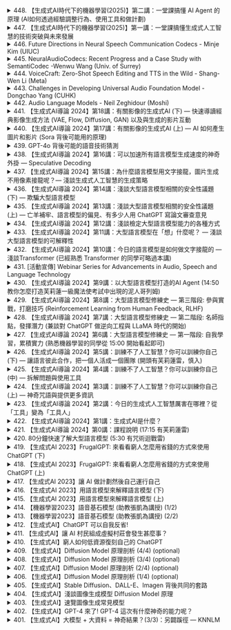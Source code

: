 <details>
<summary>448. 【生成式AI時代下的機器學習(2025)】第二講：一堂課搞懂 AI Agent 的原理 (AI如何透過經驗調整行為、使用工具和做計劃)</summary><br>

<a href="https://www.youtube.com/watch?v=M2Yg1kwPpts" target="_blank">
    <img src="https://img.youtube.com/vi/M2Yg1kwPpts/maxresdefault.jpg" 
        alt="[Youtube]" width="200">
</a>


</details>

<details>
<summary>447. 【生成式AI時代下的機器學習(2025)】第一講：一堂課搞懂生成式人工智慧的技術突破與未來發展</summary><br>

<a href="https://www.youtube.com/watch?v=QLiKmca4kzI" target="_blank">
    <img src="https://img.youtube.com/vi/QLiKmca4kzI/maxresdefault.jpg" 
        alt="[Youtube]" width="200">
</a>


</details>

<details>
<summary>446. Future Directions in Neural Speech Communication Codecs - Minje Kim (UIUC)</summary><br>

<a href="https://www.youtube.com/watch?v=zxFTrb_xGD0" target="_blank">
    <img src="https://img.youtube.com/vi/zxFTrb_xGD0/maxresdefault.jpg" 
        alt="[Youtube]" width="200">
</a>


</details>

<details>
<summary>445. NeuralAudioCodecs: Recent Progress and a Case Study with SemantiCodec -Wenwu Wang (Univ. of Surrey)</summary><br>

<a href="https://www.youtube.com/watch?v=fIoCxwVobEo" target="_blank">
    <img src="https://img.youtube.com/vi/fIoCxwVobEo/maxresdefault.jpg" 
        alt="[Youtube]" width="200">
</a>


</details>

<details>
<summary>444. VoiceCraft: Zero-Shot Speech Editing and TTS in the Wild - Shang-Wen Li (Meta)</summary><br>

<a href="https://www.youtube.com/watch?v=JidtdZVtpkI" target="_blank">
    <img src="https://img.youtube.com/vi/JidtdZVtpkI/maxresdefault.jpg" 
        alt="[Youtube]" width="200">
</a>


</details>

<details>
<summary>443. Challenges in Developing Universal Audio Foundation Model - Dongchao Yang (CUHK)</summary><br>

<a href="https://www.youtube.com/watch?v=ExDfqz8NfnE" target="_blank">
    <img src="https://img.youtube.com/vi/ExDfqz8NfnE/maxresdefault.jpg" 
        alt="[Youtube]" width="200">
</a>


</details>

<details>
<summary>442. Audio Language Models - Neil Zeghidour (Moshi)</summary><br>

<a href="https://www.youtube.com/watch?v=Zjpl84KCTvw" target="_blank">
    <img src="https://img.youtube.com/vi/Zjpl84KCTvw/maxresdefault.jpg" 
        alt="[Youtube]" width="200">
</a>


</details>

<details>
<summary>441. 【生成式AI導論 2024】第18講：有關影像的生成式AI (下) — 快速導讀經典影像生成方法 (VAE, Flow, Diffusion, GAN) 以及與生成的影片互動</summary><br>

<a href="https://www.youtube.com/watch?v=OYN_GvAqv-A" target="_blank">
    <img src="https://img.youtube.com/vi/OYN_GvAqv-A/maxresdefault.jpg" 
        alt="[Youtube]" width="200">
</a>


</details>

<details>
<summary>440. 【生成式AI導論 2024】第17講：有關影像的生成式AI (上) — AI 如何產生圖片和影片 (Sora 背後可能用的原理)</summary><br>

<a href="https://www.youtube.com/watch?v=5H2bVEmYDNg" target="_blank">
    <img src="https://img.youtube.com/vi/5H2bVEmYDNg/maxresdefault.jpg" 
        alt="[Youtube]" width="200">
</a>


</details>

<details>
<summary>439. GPT-4o 背後可能的語音技術猜測</summary><br>

<a href="https://www.youtube.com/watch?v=CgQ3lUOpXgc" target="_blank">
    <img src="https://img.youtube.com/vi/CgQ3lUOpXgc/maxresdefault.jpg" 
        alt="[Youtube]" width="200">
</a>


</details>

<details>
<summary>438. 【生成式AI導論 2024】第16講：可以加速所有語言模型生成速度的神奇外掛 — Speculative Decoding</summary><br>

<a href="https://www.youtube.com/watch?v=MAbGgsWKrg8" target="_blank">
    <img src="https://img.youtube.com/vi/MAbGgsWKrg8/maxresdefault.jpg" 
        alt="[Youtube]" width="200">
</a>


</details>

<details>
<summary>437. 【生成式AI導論 2024】第15講：為什麼語言模型用文字接龍，圖片生成不用像素接龍呢？— 淺談生成式人工智慧的生成策略</summary><br>

<a href="https://www.youtube.com/watch?v=QbwQR9sjWbs" target="_blank">
    <img src="https://img.youtube.com/vi/QbwQR9sjWbs/maxresdefault.jpg" 
        alt="[Youtube]" width="200">
</a>


</details>

<details>
<summary>436. 【生成式AI導論 2024】第14講：淺談大型語言模型相關的安全性議題 (下) — 欺騙大型語言模型</summary><br>

<a href="https://www.youtube.com/watch?v=CNTondxaguo" target="_blank">
    <img src="https://img.youtube.com/vi/CNTondxaguo/maxresdefault.jpg" 
        alt="[Youtube]" width="200">
</a>


</details>

<details>
<summary>435. 【生成式AI導論 2024】第13講：淺談大型語言模型相關的安全性議題 (上) — 亡羊補牢、語言模型的偏見、有多少人用 ChatGPT 寫論文審查意見</summary><br>

<a href="https://www.youtube.com/watch?v=MSnvknLywUc" target="_blank">
    <img src="https://img.youtube.com/vi/MSnvknLywUc/maxresdefault.jpg" 
        alt="[Youtube]" width="200">
</a>


</details>

<details>
<summary>434. 【生成式AI導論 2024】第12講：淺談檢定大型語言模型能力的各種方式</summary><br>

<a href="https://www.youtube.com/watch?v=Hk8Z0uhmWg4" target="_blank">
    <img src="https://img.youtube.com/vi/Hk8Z0uhmWg4/maxresdefault.jpg" 
        alt="[Youtube]" width="200">
</a>


</details>

<details>
<summary>433. 【生成式AI導論 2024】第11講：大型語言模型在「想」什麼呢？ — 淺談大型語言模型的可解釋性</summary><br>

<a href="https://www.youtube.com/watch?v=rZzfqkfZhY8" target="_blank">
    <img src="https://img.youtube.com/vi/rZzfqkfZhY8/maxresdefault.jpg" 
        alt="[Youtube]" width="200">
</a>


</details>

<details>
<summary>432. 【生成式AI導論 2024】第10講：今日的語言模型是如何做文字接龍的 — 淺談Transformer (已經熟悉 Transformer 的同學可略過本講)</summary><br>

<a href="https://www.youtube.com/watch?v=uhNsUCb2fJI" target="_blank">
    <img src="https://img.youtube.com/vi/uhNsUCb2fJI/maxresdefault.jpg" 
        alt="[Youtube]" width="200">
</a>


</details>

<details>
<summary>431. [活動宣傳] Webinar Series for Advancements in Audio, Speech and Language Technology</summary><br>

<a href="https://www.youtube.com/watch?v=2QC9VEBkaqk" target="_blank">
    <img src="https://img.youtube.com/vi/2QC9VEBkaqk/maxresdefault.jpg" 
        alt="[Youtube]" width="200">
</a>


</details>

<details>
<summary>430. 【生成式AI導論 2024】第9講：以大型語言模型打造的AI Agent (14:50 教你怎麼打造芙莉蓮一級魔法使考試中出現的泥人哥列姆)</summary><br>

<a href="https://www.youtube.com/watch?v=bJZTJ7MjYqg" target="_blank">
    <img src="https://img.youtube.com/vi/bJZTJ7MjYqg/maxresdefault.jpg" 
        alt="[Youtube]" width="200">
</a>


</details>

<details>
<summary>429. 【生成式AI導論 2024】第8講：大型語言模型修練史 — 第三階段: 參與實戰，打磨技巧 (Reinforcement Learning from Human Feedback, RLHF)</summary><br>

<a href="https://www.youtube.com/watch?v=v12IKvF6Cj8" target="_blank">
    <img src="https://img.youtube.com/vi/v12IKvF6Cj8/maxresdefault.jpg" 
        alt="[Youtube]" width="200">
</a>


</details>

<details>
<summary>428. 【生成式AI導論 2024】第7講：大型語言模型修練史 — 第二階段: 名師指點，發揮潛力 (兼談對 ChatGPT 做逆向工程與 LLaMA 時代的開始)</summary><br>

<a href="https://www.youtube.com/watch?v=Q9cNkUPXUB8" target="_blank">
    <img src="https://img.youtube.com/vi/Q9cNkUPXUB8/maxresdefault.jpg" 
        alt="[Youtube]" width="200">
</a>


</details>

<details>
<summary>427. 【生成式AI導論 2024】第6講：大型語言模型修練史 — 第一階段: 自我學習，累積實力 (熟悉機器學習的同學從 15:00 開始看起即可)</summary><br>

<a href="https://www.youtube.com/watch?v=cCpErV7To2o" target="_blank">
    <img src="https://img.youtube.com/vi/cCpErV7To2o/maxresdefault.jpg" 
        alt="[Youtube]" width="200">
</a>


</details>

<details>
<summary>426. 【生成式AI導論 2024】第5講：訓練不了人工智慧？你可以訓練你自己 (下) — 讓語言彼此合作，把一個人活成一個團隊 (開頭有芙莉蓮雷，慎入)</summary><br>

<a href="https://www.youtube.com/watch?v=inebiWdQW-4" target="_blank">
    <img src="https://img.youtube.com/vi/inebiWdQW-4/maxresdefault.jpg" 
        alt="[Youtube]" width="200">
</a>


</details>

<details>
<summary>425. 【生成式AI導論 2024】第4講：訓練不了人工智慧？你可以訓練你自己 (中) — 拆解問題與使用工具</summary><br>

<a href="https://www.youtube.com/watch?v=lwe3_x50_uw" target="_blank">
    <img src="https://img.youtube.com/vi/lwe3_x50_uw/maxresdefault.jpg" 
        alt="[Youtube]" width="200">
</a>


</details>

<details>
<summary>424. 【生成式AI導論 2024】第3講：訓練不了人工智慧？你可以訓練你自己 (上) — 神奇咒語與提供更多資訊</summary><br>

<a href="https://www.youtube.com/watch?v=A3Yx35KrSN0" target="_blank">
    <img src="https://img.youtube.com/vi/A3Yx35KrSN0/maxresdefault.jpg" 
        alt="[Youtube]" width="200">
</a>


</details>

<details>
<summary>423. 【生成式AI導論 2024】第2講：今日的生成式人工智慧厲害在哪裡？從「工具」變為「工具人」</summary><br>

<a href="https://www.youtube.com/watch?v=glBhOQ1_RkE" target="_blank">
    <img src="https://img.youtube.com/vi/glBhOQ1_RkE/maxresdefault.jpg" 
        alt="[Youtube]" width="200">
</a>


</details>

<details>
<summary>422. 【生成式AI導論 2024】第1講：生成式AI是什麼？</summary><br>

<a href="https://www.youtube.com/watch?v=JGtqpQXfJis" target="_blank">
    <img src="https://img.youtube.com/vi/JGtqpQXfJis/maxresdefault.jpg" 
        alt="[Youtube]" width="200">
</a>


</details>

<details>
<summary>421. 【生成式AI導論 2024】第0講：課程說明 (17:15 有芙莉蓮雷)</summary><br>

<a href="https://www.youtube.com/watch?v=AVIKFXLCPY8" target="_blank">
    <img src="https://img.youtube.com/vi/AVIKFXLCPY8/maxresdefault.jpg" 
        alt="[Youtube]" width="200">
</a>


</details>

<details>
<summary>420. 80分鐘快速了解大型語言模型 (5:30 有咒術迴戰雷)</summary><br>

<a href="https://www.youtube.com/watch?v=wG8-IUtqu-s" target="_blank">
    <img src="https://img.youtube.com/vi/wG8-IUtqu-s/maxresdefault.jpg" 
        alt="[Youtube]" width="200">
</a>


</details>

<details>
<summary>419. 【生成式AI 2023】FrugalGPT: 來看看窮人怎麼用省錢的方式來使用 ChatGPT (下)</summary><br>

<a href="https://www.youtube.com/watch?v=VpKN3KvSK6c" target="_blank">
    <img src="https://img.youtube.com/vi/VpKN3KvSK6c/maxresdefault.jpg" 
        alt="[Youtube]" width="200">
</a>


</details>

<details>
<summary>418. 【生成式AI 2023】FrugalGPT: 來看看窮人怎麼用省錢的方式來使用 ChatGPT (上)</summary><br>

<a href="https://www.youtube.com/watch?v=vxxPtDCb9Go" target="_blank">
    <img src="https://img.youtube.com/vi/vxxPtDCb9Go/maxresdefault.jpg" 
        alt="[Youtube]" width="200">
</a>


</details>

<details>
<summary>417. 【生成式AI 2023】讓 AI 做計劃然後自己運行自己</summary><br>

<a href="https://www.youtube.com/watch?v=eQNADlR0jSs" target="_blank">
    <img src="https://img.youtube.com/vi/eQNADlR0jSs/maxresdefault.jpg" 
        alt="[Youtube]" width="200">
</a>


</details>

<details>
<summary>416. 【生成式AI 2023】用語言模型來解釋語言模型 (下)</summary><br>

<a href="https://www.youtube.com/watch?v=OOvhBIIHITE" target="_blank">
    <img src="https://img.youtube.com/vi/OOvhBIIHITE/maxresdefault.jpg" 
        alt="[Youtube]" width="200">
</a>


</details>

<details>
<summary>415. 【生成式AI 2023】用語言模型來解釋語言模型 (上)</summary><br>

<a href="https://www.youtube.com/watch?v=GBXm30qRAqg" target="_blank">
    <img src="https://img.youtube.com/vi/GBXm30qRAqg/maxresdefault.jpg" 
        alt="[Youtube]" width="200">
</a>


</details>

<details>
<summary>414. 【機器學習2023】語音基石模型 (助教張凱為講授) (1/2)</summary><br>

<a href="https://www.youtube.com/watch?v=m7Be7ppR6q0" target="_blank">
    <img src="https://img.youtube.com/vi/m7Be7ppR6q0/maxresdefault.jpg" 
        alt="[Youtube]" width="200">
</a>


</details>

<details>
<summary>413. 【機器學習2023】語音基石模型 (助教張凱為講授) (2/2)</summary><br>

<a href="https://www.youtube.com/watch?v=HTAq-CPrU5s" target="_blank">
    <img src="https://img.youtube.com/vi/HTAq-CPrU5s/maxresdefault.jpg" 
        alt="[Youtube]" width="200">
</a>


</details>

<details>
<summary>412. 【生成式AI】ChatGPT 可以自我反省!</summary><br>

<a href="https://www.youtube.com/watch?v=m7dUFlX-yQI" target="_blank">
    <img src="https://img.youtube.com/vi/m7dUFlX-yQI/maxresdefault.jpg" 
        alt="[Youtube]" width="200">
</a>


</details>

<details>
<summary>411. 【生成式AI】讓 AI 村民組成虛擬村莊會發生甚麼事？</summary><br>

<a href="https://www.youtube.com/watch?v=G44Lkj7XDsA" target="_blank">
    <img src="https://img.youtube.com/vi/G44Lkj7XDsA/maxresdefault.jpg" 
        alt="[Youtube]" width="200">
</a>


</details>

<details>
<summary>410. 【生成式AI】窮人如何低資源復刻自己的 ChatGPT</summary><br>

<a href="https://www.youtube.com/watch?v=rK_rZFew1yc" target="_blank">
    <img src="https://img.youtube.com/vi/rK_rZFew1yc/maxresdefault.jpg" 
        alt="[Youtube]" width="200">
</a>


</details>

<details>
<summary>409. 【生成式AI】Diffusion Model 原理剖析 (4/4) (optional)</summary><br>

<a href="https://www.youtube.com/watch?v=67_M2qP5ssY" target="_blank">
    <img src="https://img.youtube.com/vi/67_M2qP5ssY/maxresdefault.jpg" 
        alt="[Youtube]" width="200">
</a>


</details>

<details>
<summary>408. 【生成式AI】Diffusion Model 原理剖析 (3/4) (optional)</summary><br>

<a href="https://www.youtube.com/watch?v=m6QchXTx6wA" target="_blank">
    <img src="https://img.youtube.com/vi/m6QchXTx6wA/maxresdefault.jpg" 
        alt="[Youtube]" width="200">
</a>


</details>

<details>
<summary>407. 【生成式AI】Diffusion Model 原理剖析 (2/4) (optional)</summary><br>

<a href="https://www.youtube.com/watch?v=73qwu77ZsTM" target="_blank">
    <img src="https://img.youtube.com/vi/73qwu77ZsTM/maxresdefault.jpg" 
        alt="[Youtube]" width="200">
</a>


</details>

<details>
<summary>406. 【生成式AI】Diffusion Model 原理剖析 (1/4) (optional)</summary><br>

<a href="https://www.youtube.com/watch?v=ifCDXFdeaaM" target="_blank">
    <img src="https://img.youtube.com/vi/ifCDXFdeaaM/maxresdefault.jpg" 
        alt="[Youtube]" width="200">
</a>


</details>

<details>
<summary>405. 【生成式AI】Stable Diffusion、DALL-E、Imagen 背後共同的套路</summary><br>

<a href="https://www.youtube.com/watch?v=JbfcAaBT66U" target="_blank">
    <img src="https://img.youtube.com/vi/JbfcAaBT66U/maxresdefault.jpg" 
        alt="[Youtube]" width="200">
</a>


</details>

<details>
<summary>404. 【生成式AI】淺談圖像生成模型 Diffusion Model 原理</summary><br>

<a href="https://www.youtube.com/watch?v=azBugJzmz-o" target="_blank">
    <img src="https://img.youtube.com/vi/azBugJzmz-o/maxresdefault.jpg" 
        alt="[Youtube]" width="200">
</a>


</details>

<details>
<summary>403. 【生成式AI】速覽圖像生成常見模型</summary><br>

<a href="https://www.youtube.com/watch?v=z83Edfvgd9g" target="_blank">
    <img src="https://img.youtube.com/vi/z83Edfvgd9g/maxresdefault.jpg" 
        alt="[Youtube]" width="200">
</a>


</details>

<details>
<summary>402. 【生成式AI】GPT-4 來了! GPT-4 這次有什麼神奇的能力呢？</summary><br>

<a href="https://www.youtube.com/watch?v=kslijcrYizE" target="_blank">
    <img src="https://img.youtube.com/vi/kslijcrYizE/maxresdefault.jpg" 
        alt="[Youtube]" width="200">
</a>


</details>

<details>
<summary>401. 【生成式AI】大模型 + 大資料 = 神奇結果？(3/3)：另闢蹊徑 — KNNLM</summary><br>

<a href="https://www.youtube.com/watch?v=V-3ksGCjehU" target="_blank">
    <img src="https://img.youtube.com/vi/V-3ksGCjehU/maxresdefault.jpg" 
        alt="[Youtube]" width="200">
</a>


</details>

